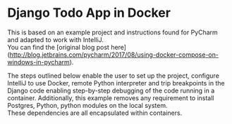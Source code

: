 Django Todo App in Docker
=========================

This is based on an example project and instructions found for PyCharm and adapted to work with IntelliJ.  
You can find the [original blog post here] (http://blog.jetbrains.com/pycharm/2017/08/using-docker-compose-on-windows-in-pycharm).

The steps outlined below enable the user to set up the project, configure IntelliJ to use Docker, remote Python interpreter 
and trip breakpoints in the Django code enabling step-by-step debugging of the code running in a container. 
Additionally, this example removes any requirement to install Postgres, Python, python modules on the local system.  
These dependencies are all encapsulated within containers.


